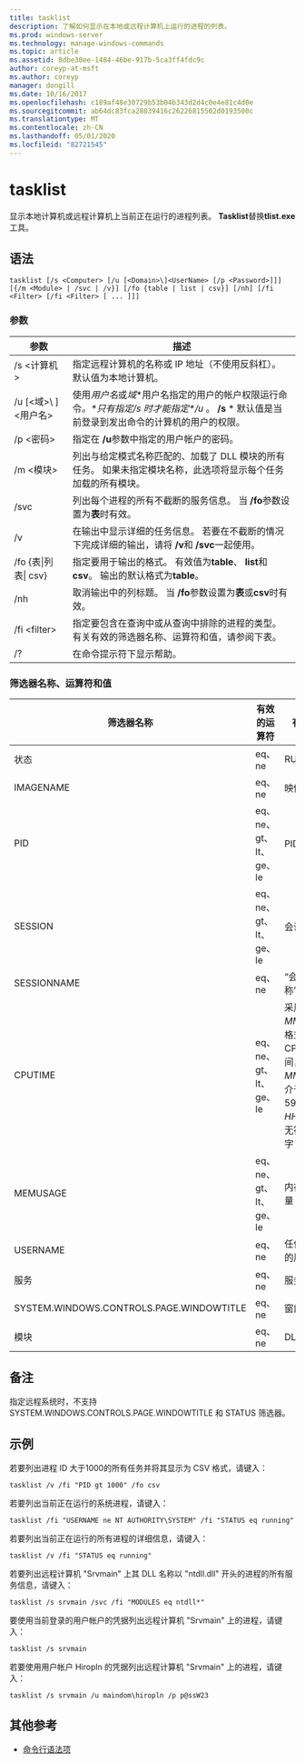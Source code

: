 ```yaml
---
title: tasklist
description: 了解如何显示在本地或远程计算机上运行的进程的列表。
ms.prod: windows-server
ms.technology: manage-windows-commands
ms.topic: article
ms.assetid: 8dbe30ee-1484-46be-917b-5ca3ff4fdc9c
author: coreyp-at-msft
ms.author: coreyp
manager: dongill
ms.date: 10/16/2017
ms.openlocfilehash: c189af48e30729b53b04b343d2d4c0e4e81c4d0e
ms.sourcegitcommit: ab64dc83fca28039416c26226815502d0193500c
ms.translationtype: MT
ms.contentlocale: zh-CN
ms.lasthandoff: 05/01/2020
ms.locfileid: "82721545"
---
```

# <a name="tasklist"></a>tasklist

显示本地计算机或远程计算机上当前正在运行的进程列表。 **Tasklist**替换**tlist.exe**工具。



## <a name="syntax"></a>语法

```
tasklist [/s <Computer> [/u [<Domain>\]<UserName> [/p <Password>]]] [{/m <Module> | /svc | /v}] [/fo {table | list | csv}] [/nh] [/fi <Filter> [/fi <Filter> [ ... ]]]
```

### <a name="parameters"></a>参数

|          参数           |                                                                                                                                            描述                                                                                                                                             |
|------------------------------|----------------------------------------------------------------------------------------------------------------------------------------------------------------------------------------------------------------------------------------------------------------------------------------------------|
|        /s \<计算机>        |                                                                                         指定远程计算机的名称或 IP 地址（不使用反斜杠）。 默认值为本地计算机。                                                                                         |
| /u [\<域>\\ \] \<用户名> | 使用*用户名*或*域*\*用户名指定的用户的帐户权限运行命令<em>。\*只有指定/s 时才能指定\*/u</em> 。 **/s** \* 默认值是当前登录到发出命令的计算机的用户的权限。 |
|        /p \<密码>        |                                                                                                       指定在 **/u**参数中指定的用户帐户的密码。                                                                                                        |
|         /m \<模块>         |                                                               列出与给定模式名称匹配的、加载了 DLL 模块的所有任务。 如果未指定模块名称，此选项将显示每个任务加载的所有模块。                                                                |
|             /svc             |                                                                                    列出每个进程的所有不截断的服务信息。 当 **/fo**参数设置为**表**时有效。                                                                                    |
|              /v              |                                                                                 在输出中显示详细的任务信息。 若要在不截断的情况下完成详细的输出，请将 **/v**和 **/svc**一起使用。                                                                                 |
|  /fo {表\|列表\| csv}  |                                                                             指定要用于输出的格式。 有效值为**table**、 **list**和**csv**。 输出的默认格式为**table**。                                                                             |
|             /nh              |                                                                                             取消输出中的列标题。 当 **/fo**参数设置为**表**或**csv**时有效。                                                                                              |
|        /fi \<filter>         |                                                                          指定要包含在查询中或从查询中排除的进程的类型。 有关有效的筛选器名称、运算符和值，请参阅下表。                                                                          |
|              /?              |                                                                                                                                在命令提示符下显示帮助。                                                                                                                                |

### <a name="filter-names-operators-and-values"></a>筛选器名称、运算符和值

| 筛选器名称 |    有效的运算符     |                                                                 有效值                                                                 |
|-------------|------------------------|----------------------------------------------------------------------------------------------------------------------------------------------|
|   状态    |         eq、ne         |                                                                   RUNNING                                                                    |
|  IMAGENAME  |         eq、ne         |                                                                  映像名称                                                                  |
|     PID     | eq、ne、gt、lt、ge、le |                                                                  PID 值                                                                   |
|   SESSION   | eq、ne、gt、lt、ge、le |                                                                会话号                                                                |
| SESSIONNAME |         eq、ne         |                                                                 “会话名称”                                                                 |
|   CPUTIME   | eq、ne、gt、lt、ge、le | 采用<em>HH</em>**：**<em>MM</em>**：**<em>SS</em>格式的 CPU 时间，其中*MM*和*SS*介于0到59之间， *HH*是任意无符号数字 |
|  MEMUSAGE   | eq、ne、gt、lt、ge、le |                                                              内存使用量（KB）                                                              |
|  USERNAME   |         eq、ne         |                                                             任何有效的用户名                                                              |
|  服务   |         eq、ne         |                                                                 服务名称                                                                 |
| SYSTEM.WINDOWS.CONTROLS.PAGE.WINDOWTITLE |         eq、ne         |                                                                 窗口标题                                                                 |
|   模块   |         eq、ne         |                                                                   DLL 名称                                                                   |

## <a name="remarks"></a>备注

指定远程系统时，不支持 SYSTEM.WINDOWS.CONTROLS.PAGE.WINDOWTITLE 和 STATUS 筛选器。

## <a name="examples"></a><a name="BKMK_examples"></a>示例

若要列出进程 ID 大于1000的所有任务并将其显示为 CSV 格式，请键入：
```
tasklist /v /fi "PID gt 1000" /fo csv
```
若要列出当前正在运行的系统进程，请键入：
```
tasklist /fi "USERNAME ne NT AUTHORITY\SYSTEM" /fi "STATUS eq running"
```
若要列出当前正在运行的所有进程的详细信息，请键入：
```
tasklist /v /fi "STATUS eq running"
```
若要列出远程计算机 "Srvmain" 上其 DLL 名称以 "ntdll.dll" 开头的进程的所有服务信息，请键入：
```
tasklist /s srvmain /svc /fi "MODULES eq ntdll*"
```
要使用当前登录的用户帐户的凭据列出远程计算机 "Srvmain" 上的进程，请键入：
```
tasklist /s srvmain 
```
若要使用用户帐户 Hiropln 的凭据列出远程计算机 "Srvmain" 上的进程，请键入：
```
tasklist /s srvmain /u maindom\hiropln /p p@ssW23
```

## <a name="additional-references"></a>其他参考

- [命令行语法项](command-line-syntax-key.md)